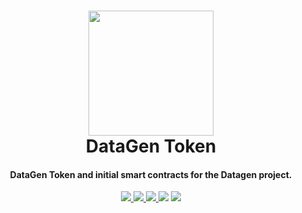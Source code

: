 <h1 align="center">
  <a href="https://www.b-datagray.com/"> 
    <img src="https://www.b-datagray.com/static/media/illustration-elements_token-logo.99d6bc5d.svg" height="200" width="200">
  </a>
  <br>
  DataGen Token
</h1>

<h4 align="center">
  DataGen Token and initial smart contracts for the Datagen project.
</h4>

<p align="center">
  <a href="https://twitter.com/b_datagray">
    <img src="https://img.shields.io/twitter/url?style=social&url=https%3A%2F%2Ftwitter.com%2Fb_datagray">
  </a>
  <a href="https://github.com/Datagen-Project/DataGen-Smart-Contracts/issues">
    <img src="https://img.shields.io/github/issues/Datagen-Project/DataGen-Smart-Contracts">  
  </a>
  <a href="https://github.com/Datagen-Project/DataGen-Smart-Contracts/network/members">
    <img src="https://img.shields.io/github/forks/Datagen-Project/DataGen-Smart-Contracts">      
  </a>
  <img src="https://img.shields.io/github/stars/Datagen-Project/DataGen-Smart-Contracts">
  <a href="https://github.com/Datagen-Project/DataGen-Smart-Contracts/blob/main/LICENSE.md">
    <img src="https://img.shields.io/github/license/Datagen-Project/DataGen-Smart-Contracts">
  </a>
</p>
